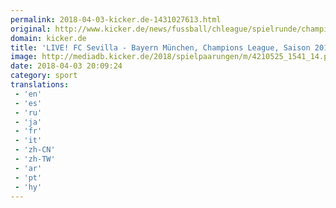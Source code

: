 ```yaml
---
permalink: 2018-04-03-kicker.de-1431027613.html
original: http://www.kicker.de/news/fussball/chleague/spielrunde/champions-league/2017-18/8/4210525/livematch_fc-sevilla_bayern-muenchen-14.html#omrss
domain: kicker.de
title: 'LIVE! FC Sevilla - Bayern München, Champions League, Saison 2017/18, 8. Spieltag'
image: http://mediadb.kicker.de/2018/spielpaarungen/m/4210525_1541_14.png
date: 2018-04-03 20:09:24
category: sport
translations: 
 - 'en'
 - 'es'
 - 'ru'
 - 'ja'
 - 'fr'
 - 'it'
 - 'zh-CN'
 - 'zh-TW'
 - 'ar'
 - 'pt'
 - 'hy'
---
```



